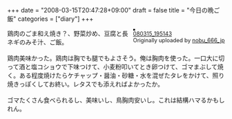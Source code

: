 +++
date = "2008-03-15T20:47:28+09:00"
draft = false
title = "今日の晩ご飯"
categories = ["diary"]
+++

<div style="float: right; margin-left: 10px; margin-bottom: 10px;">
 <a href="http://www.flickr.com/photos/nobu666/2334961140/" title="photo sharing"><img src="http://farm4.static.flickr.com/3124/2334961140_c2038c1c41_m.jpg" alt="" style="border: solid 2px #000000;" /></a>
 <br />
 <span style="font-size: 0.9em; margin-top: 0px;">
  <a href="http://www.flickr.com/photos/nobu666/2334961140/">080315_195143</a>
  <br />
  Originally uploaded by <a href="http://www.flickr.com/people/nobu666/">nobu_666_jp</a>
 </span>
</div>
鶏肉のごま和え焼き？、野菜炒め、豆腐と長ネギのみそ汁、ご飯。<br />
<br />
鶏肉美味かった。鶏肉は胸でも腿でもよさそう。俺は胸肉を使った。一口大に切って酒と塩コショウで下味つけて、小麦粉叩いてとき卵つけて、ゴマまぶして焼く。ある程度焼けたらケチャップ・醤油・砂糖・水を混ぜたタレをかけて、照り焼きっぽくしてお終い。レタスでも添えればよかったか。<br />
<br />
ゴマたくさん食べられるし、美味いし、鳥胸肉安いし。これは結構ハマるかもしれん。
<br clear="all" />
